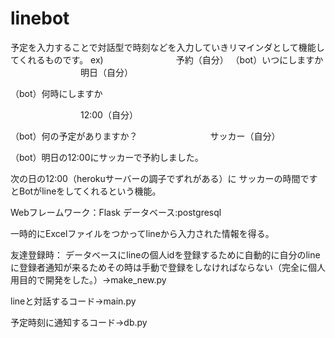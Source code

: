 # linebot
予定を入力することで対話型で時刻などを入力していきリマインダとして機能してくれるものです。
ex)
　　　　　　　　予約（自分）
   （bot）いつにしますか
　　　　　　　　明日（自分）

   （bot）何時にしますか
   
　　　　　　　　12:00（自分）

   （bot）何の予定がありますか？
　　　　　　　　サッカー（自分）
    
   （bot）明日の12:00にサッカーで予約しました。
   
   次の日の12:00（herokuサーバーの調子でずれがある）に  サッカーの時間ですとBotがlineをしてくれるという機能。
  
  Webフレームワーク：Flask
  データベース:postgresql
  
  一時的にExcelファイルをつかってlineから入力された情報を得る。

友達登録時：
データベースにlineの個人idを登録するために自動的に自分のlineに登録者通知が来るためその時は手動で登録をしなければならない（完全に個人用目的で開発をした。）→make_new.py

lineと対話するコード→main.py

予定時刻に通知するコード→db.py

